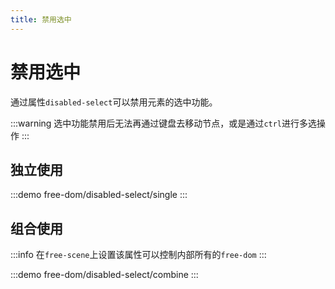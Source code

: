 ```yaml
---
title: 禁用选中
---
```


# 禁用选中

通过属性`disabled-select`可以禁用元素的选中功能。

:::warning
选中功能禁用后无法再通过键盘去移动节点，或是通过`ctrl`进行多选操作
:::

## 独立使用

:::demo
free-dom/disabled-select/single
:::

## 组合使用


:::info
在`free-scene`上设置该属性可以控制内部所有的`free-dom`
:::

:::demo
free-dom/disabled-select/combine
:::
